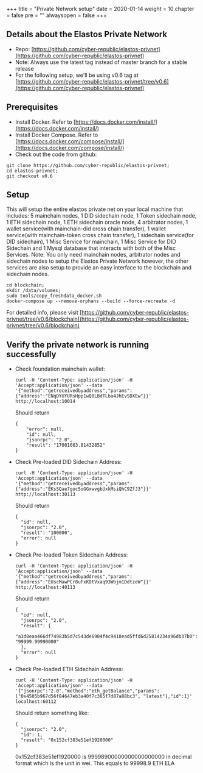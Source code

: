 +++
title = "Private Network setup"
date = 2020-01-14
weight = 10
chapter = false
pre = ""
alwaysopen = false
+++ 

## Details about the Elastos Private Network
- Repo: [https://github.com/cyber-republic/elastos-privnet](https://github.com/cyber-republic/elastos-privnet)
- Note: Always use the latest tag instead of master branch for a stable release
- For the following setup, we'll be using v0.6 tag at [https://github.com/cyber-republic/elastos-privnet/tree/v0.6](https://github.com/cyber-republic/elastos-privnet)

## Prerequisites
- Install Docker. Refer to [https://docs.docker.com/install/](https://docs.docker.com/install/)
- Install Docker Compose. Refer to [https://docs.docker.com/compose/install/](https://docs.docker.com/compose/install/)
- Check out the code from github:

```
git clone https://github.com/cyber-republic/elastos-privnet;
cd elastos-privnet;
git checkout v0.6
```

## Setup
This will setup the entire elastos private net on your local machine that includes: 5 mainchain nodes, 1 DID sidechain node, 1 Token sidechain node, 1 ETH sidechain node, 1 ETH sidechain oracle node, 4 arbitrator nodes, 1 wallet service(with mainchain-did cross chain transfer), 1 wallet service(with mainchain-token cross chain transfer), 1 sidechain service(for DID sidechain), 1 Misc Service for mainchain, 1 Misc Service for DID Sidechain and 1 Mysql database that interacts with both of the Misc Services. 
Note: You only need mainchain nodes, arbitrator nodes and sidechain nodes to setup the Elastos Private Network however, the other services are also setup to provide an easy interface to the blockchain and sidechain nodes. 
```
cd blockchain;
mkdir /data/volumes;
sudo tools/copy_freshdata_docker.sh
docker-compose up --remove-orphans --build --force-recreate -d
```
For detailed info, please visit [https://github.com/cyber-republic/elastos-privnet/tree/v0.6/blockchain](https://github.com/cyber-republic/elastos-privnet/tree/v0.6/blockchain)

## Verify the private network is running successfully
- Check foundation mainchain wallet:
    
    ```
    curl -H 'Content-Type: application/json' -H 'Accept:application/json' --data '{"method":"getreceivedbyaddress","params":{"address":"ENqDYUYURsHpp1wQ8LBdTLba4JhEvSDXEw"}}' http://localhost:10014
    ```
    Should return 
    ```
    {
        "error": null,
        "id": null,
        "jsonrpc": "2.0",
        "result": "17001663.81432852"
    }
    ```
- Check Pre-loaded DID Sidechain Address:
    ```
    curl -H 'Content-Type: application/json' -H 'Accept:application/json' --data '{"method":"getreceivedbyaddress","params":{"address":"EKsSQae7goc5oGGxwvgbUxkMsiQhC9ZfJ3"}}' http://localhost:30113 
    ```

    Should return
    ```
    {
      "id": null,
      "jsonrpc": "2.0",
      "result": "100000",
      "error": null
    }  
    ```
- Check Pre-loaded Token Sidechain Address:
    ```
    curl -H 'Content-Type: application/json' -H 'Accept:application/json' --data '{"method":"getreceivedbyaddress","params":{"address":"EUscMawPCr8uFxKDtVxaq93Wbjm1DdtzeW"}}' http://localhost:40113
    ```

    Should return
    ```
    {
      "id": null,
      "jsonrpc": "2.0",
      "result": {
        "a3d0eaa466df74983b5d7c543de6904f4c9418ead5ffd6d25814234a96db37b0": "99999.99990000"
      },
      "error": null
    }
    ```

- Check Pre-loaded ETH Sidechain Address:
    ```
    curl -H 'Content-Type: application/json' -H 'Accept:application/json' --data '{"jsonrpc":"2.0","method":"eth_getBalance","params":["0x4505b967d56f84647eb3a40f7c365f7d87a88bc3", "latest"],"id":1}' localhost:60112
    ```
    
    Should return something like:
    ```
    {
      "jsonrpc": "2.0",
      "id": 1,
      "result": "0x152cf383e51ef1920000"
    }
    ```
    0x152cf383e51ef1920000 is 99998900000000000000000 in decimal format which is the unit in wei. This equals to 99998.9 ETH ELA
